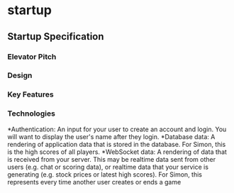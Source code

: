 # startup


## Startup Specification

### Elevator Pitch

### Design

### Key Features

### Technologies
*Authentication: An input for your user to create an account and login. You will want to display the user's name after they login.
*Database data: A rendering of application data that is stored in the database. For Simon, this is the high scores of all players.
*WebSocket data: A rendering of data that is received from your server. This may be realtime data sent from other users (e.g. chat or scoring data), or realtime data that your service is generating (e.g. stock prices or latest high scores). For Simon, this represents every time another user creates or ends a game
